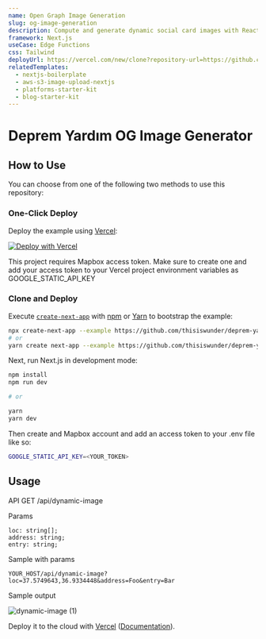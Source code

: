 ```yaml
---
name: Open Graph Image Generation
slug: og-image-generation
description: Compute and generate dynamic social card images with React components.
framework: Next.js
useCase: Edge Functions
css: Tailwind
deployUrl: https://vercel.com/new/clone?repository-url=https://github.com/thisiswunder/deprem-yardim-og-generator&project-name=deprem-yardim-og-generator&repository-name=deprem-yardim-og-generator
relatedTemplates:
  - nextjs-boilerplate
  - aws-s3-image-upload-nextjs
  - platforms-starter-kit
  - blog-starter-kit
---
```


# Deprem Yardım OG Image Generator

## How to Use

You can choose from one of the following two methods to use this repository:

### One-Click Deploy

Deploy the example using [Vercel](https://vercel.com?utm_source=github&utm_medium=readme&utm_campaign=vercel-examples):

[![Deploy with Vercel](https://vercel.com/button)](https://vercel.com/new/clone?repository-url=https://github.com/thisiswunder/deprem-yardim-og-generator&project-name=deprem-yardim-og-generator&repository-name=deprem-yardim-og-generator)

This project requires Mapbox access token. Make sure to create one and add your access token to your Vercel project environment variables as GOOGLE_STATIC_API_KEY

### Clone and Deploy

Execute [`create-next-app`](https://github.com/vercel/next.js/tree/canary/packages/create-next-app) with [npm](https://docs.npmjs.com/cli/init) or [Yarn](https://yarnpkg.com/lang/en/docs/cli/create/) to bootstrap the example:

```bash
npx create-next-app --example https://github.com/thisiswunder/deprem-yardim-og-generator
# or
yarn create next-app --example https://github.com/thisiswunder/deprem-yardim-og-generator
```

Next, run Next.js in development mode:

```bash
npm install
npm run dev

# or

yarn
yarn dev
```

Then create and Mapbox account and add an access token to your .env file like so:

```bash
GOOGLE_STATIC_API_KEY=<YOUR_TOKEN>
```

## Usage

API
GET /api/dynamic-image

Params

```
loc: string[];
address: string;
entry: string;
```

Sample with params

```
YOUR_HOST/api/dynamic-image?loc=37.5749643,36.9334448&address=Foo&entry=Bar
```
Sample output

![dynamic-image (1)](https://user-images.githubusercontent.com/1084392/217416469-5b3542ce-1da9-46a1-8ad0-73370928697f.png)

Deploy it to the cloud with [Vercel](https://vercel.com/new?utm_source=github&utm_medium=readme&utm_campaign=edge-middleware-eap) ([Documentation](https://nextjs.org/docs/deployment)).
